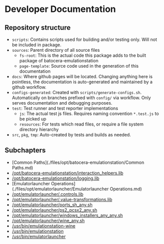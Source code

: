 # Developer Documentation

## Repository structure

- `scripts`: Contains scripts used for building and/or testing only. Will not be included in package.
- `sources`: Parent directory of all source files
    - `fs-root`: This is the actual code this package adds to the built package of batocera-emulationstation
    - `page-template`: Source code used in the generation of this documentation
- `docs`: Where github pages will be located. Changing anything here is pointless, the documentation is auto-generated and maintained by a github workflow.
- `configs-generated`: Created with `scripts/generate-configs.sh`. Automatically on branches prefixed with `config/` via workflow. Only serves documentation and debugging purposes.
- `test`: Test runner and test reporter implementations
    - `js`: The actual test js files. Requires naming convention `*.test.js` to be picked up
    - `resources`: For tests which read files, or require a file system directory hierarchy
- `src`, `pkg`, `tmp`: Auto-created by tests and builds as needed.


## Subchapters
* [Common Paths](./files/opt/batocera-emulationstation/Common Paths.md)
* [/opt/batocera-emulationstation/interaction_helpers.lib](./files/opt/batocera-emulationstation/opt/batocera-emulationstation/interaction_helpers.lib.md)
* [/opt/batocera-emulationstation/logging.lib](./files/opt/batocera-emulationstation/opt/batocera-emulationstation/logging.lib.md)
* [Emulatorlauncher Operations](./files/opt/emulatorlauncher/Emulatorlauncher Operations.md)
* [/opt/emulatorlauncher/.controls.lib](./files/opt/emulatorlauncher/opt/emulatorlauncher/.controls.lib.md)
* [/opt/emulatorlauncher/.value-transformations.lib](./files/opt/emulatorlauncher/opt/emulatorlauncher/.value-transformations.lib.md)
* [/opt/emulatorlauncher/ports_sh_any.sh](./files/opt/emulatorlauncher/opt/emulatorlauncher/ports_sh_any.sh.md)
* [/opt/emulatorlauncher/ps2_pcsx2_any.sh](./files/opt/emulatorlauncher/opt/emulatorlauncher/ps2_pcsx2_any.sh.md)
* [/opt/emulatorlauncher/windows_installers_any_any.sh](./files/opt/emulatorlauncher/opt/emulatorlauncher/windows_installers_any_any.sh.md)
* [/opt/emulatorlauncher/wine_any.sh](./files/opt/emulatorlauncher/opt/emulatorlauncher/wine_any.sh.md)
* [/usr/bin/emulationstation-wine](./files/usr/bin/usr/bin/emulationstation-wine.md)
* [/usr/bin/emulationstation](./files/usr/bin/usr/bin/emulationstation.md)
* [/usr/bin/emulatorlauncher](./files/usr/bin/usr/bin/emulatorlauncher.md)